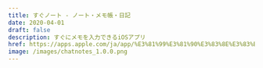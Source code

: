 ```yaml
---
title: すぐノート - ノート・メモ帳・日記
date: 2020-04-01
draft: false
description: すぐにメモを入力できるiOSアプリ
href: https://apps.apple.com/ja/app/%E3%81%99%E3%81%90%E3%83%8E%E3%83%BC%E3%83%88-%E3%83%8E%E3%83%BC%E3%83%88-%E3%83%A1%E3%83%A2%E5%B8%B3-%E6%97%A5%E8%A8%98/id1609931543
image: /images/chatnotes_1.0.0.png
---
```

